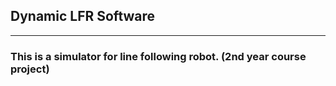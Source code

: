 ## Dynamic LFR Software
---------

### This is a simulator for line following robot. (2nd year course project) 
